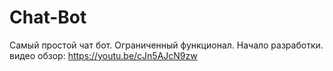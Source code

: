 # Chat-Bot
Самый простой чат бот.
Ограниченный функционал.
Начало разработки.
видео обзор: https://youtu.be/cJn5AJcN9zw   
